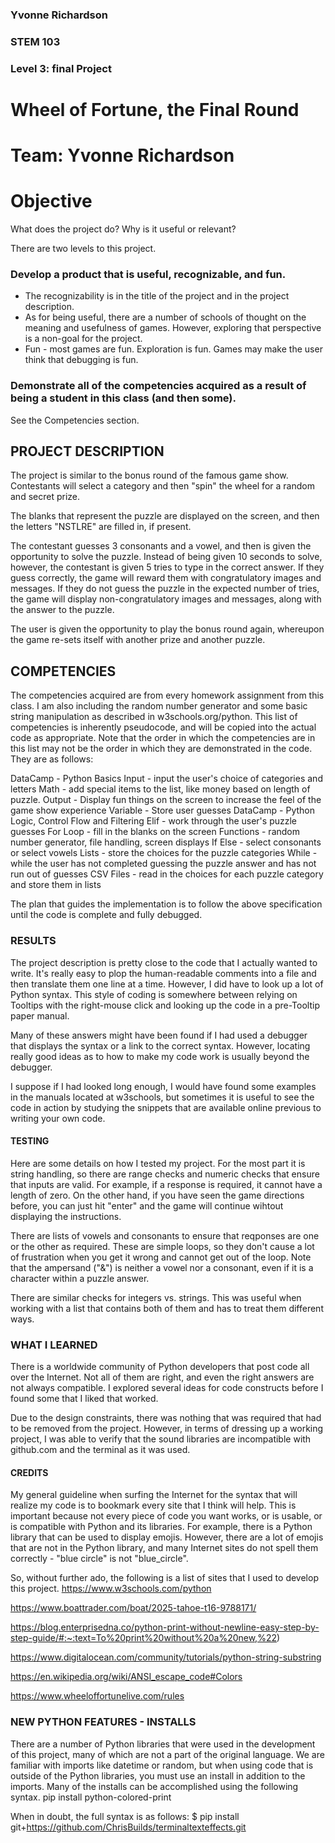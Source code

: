 ### Yvonne Richardson
### STEM 103
### Level 3: final Project

# Wheel of Fortune, the Final Round
# Team: Yvonne Richardson
# Objective
What does the project do? Why is it useful or relevant?

There are two levels to this project.

### Develop a product that is useful, recognizable, and fun.
* The recognizability is in the title of the project and in the project description.
* As for being useful, there are a number of schools of thought on the meaning and usefulness of games. However, exploring that perspective is a non-goal for the project.
* Fun - most games are fun.  Exploration is fun. Games may make the user think that debugging is fun.

### Demonstrate all of the competencies acquired as a result of being a student in this class (and then some).
See the Competencies section.

## PROJECT DESCRIPTION
The project is similar to the bonus round of the famous game show.  Contestants will select a category and then "spin" the wheel for a random and secret prize.

The blanks that represent the puzzle are displayed on the screen, and then the letters "NSTLRE" are filled in, if present.

The contestant guesses 3 consonants and a vowel, and then is given the opportunity to solve the puzzle. Instead of being given 10 seconds to solve, however, the contestant is given 5 tries to type in the correct answer. If they guess correctly, the game will reward them with congratulatory images and messages.  If they do not guess the puzzle in the expected number of tries, the game will display non-congratulatory images and messages, along with the answer to the puzzle.

The user is given the opportunity to play the bonus round again, whereupon the game re-sets itself with another prize and another puzzle.

## COMPETENCIES
The competencies acquired are from every homework assignment from this class.
I am also including the random number generator and some basic string manipulation as described in w3schools.org/python.
This list of competencies is inherently pseudocode, and will be copied into the actual code as appropriate.  Note that the order in which the competencies are in this list may not be the order in which they are demonstrated in the code.
They are as follows:

DataCamp - Python Basics
Input - input the user's choice of categories and letters
Math -  add special items to the list, like money based on length of puzzle.
Output - Display fun things on the screen to increase the feel of the game show experience
Variable - Store user guesses 
DataCamp - Python Logic, Control Flow and Filtering
Elif - work through the user's puzzle guesses
For Loop - fill in the blanks on the screen
Functions -  random number generator, file handling, screen displays
If Else - select consonants or select vowels
Lists - store the choices for the puzzle categories
While - while the user has not completed guessing the puzzle answer and has not run out of guesses
CSV Files - read in the choices for each puzzle category and store them in lists

The plan that guides the implementation is to follow the above specification until the code is complete and fully debugged.  


### RESULTS
The project description is pretty close to the code that I actually wanted to write. It's really easy to plop the human-readable comments into a file and then translate them one line at a time. However, I did have to look up a lot of Python syntax. This style of coding is somewhere between relying on Tooltips with the right-mouse click and looking up the code in a pre-Tooltip paper manual.

Many of these answers might have been found if I had used a debugger that displays the syntax or a link to the correct syntax.  However, locating really good ideas as to how to make my code work is usually beyond the debugger.

I suppose if I had looked long enough, I would have found some examples in the manuals located at w3schools, but sometimes it is useful to see the code in action by studying the snippets that are available online previous to writing your own code. 

#### TESTING
Here are some details on how I tested my project.  For the most part it is string handling, so there are range checks and numeric checks that ensure that
inputs are valid.  For example, if a response is required, it cannot have a length of zero. On the other hand, if you have seen the game directions before,
you can just hit "enter" and the game will continue wihtout displaying the instructions.

There are lists of vowels and consonants to ensure that reqponses are one or the other as required. These are simple loops, so they don't cause a lot of frustration when you get it wrong and cannot get out of the loop. Note that the ampersand ("&") is neither a vowel nor a consonant, even if it is a character within a puzzle answer.

There are similar checks for integers vs. strings. This was useful when working with a list that contains both of them and has to treat them different ways.

### WHAT I LEARNED

There is a worldwide community of Python developers that post code all over the Internet. Not all of them are right, and even the right answers are not always compatible. I explored several ideas for code constructs before I found some that I liked that worked. 

Due to the design constraints, there was nothing that was required that had to be removed from the project.  However, in terms of dressing up a working project, I was able to verify that the sound libraries are incompatible with github.com and the terminal as it was used.

#### CREDITS

My general guideline when surfing the Internet for the syntax that will realize my code is to bookmark every site that I think will help.  This is important because not every piece of code you want works, or is usable, or is compatible with Python and its libraries. For example, there is a Python library that can be used to display emojis.  However, there are a lot of emojis that are not in the Python library, and many Internet sites do not spell them correctly - "blue circle" is not "blue_circle". 

So, without further ado, the following is a list of sites that I used to develop this project.
https://www.w3schools.com/python

https://www.boattrader.com/boat/2025-tahoe-t16-9788171/

https://blog.enterprisedna.co/python-print-without-newline-easy-step-by-step-guide/#:~:text=To%20print%20without%20a%20new,%22)

https://www.digitalocean.com/community/tutorials/python-string-substring

https://en.wikipedia.org/wiki/ANSI_escape_code#Colors

https://www.wheeloffortunelive.com/rules

### NEW PYTHON FEATURES - INSTALLS

There are a number of Python libraries that were used in the development of this project, many of which are not a part of the original language.  We are familiar with imports like datetime or random, but when using code that is outside of the Python libraries, you must use an install in addition to the imports.
Many of the installs can be accomplished using the following syntax.
pip install python-colored-print

When in doubt, the full syntax is as follows:
$ pip install git+https://github.com/ChrisBuilds/terminaltexteffects.git


